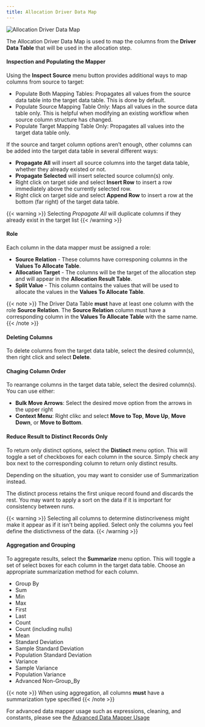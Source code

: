 ```yaml
---
title: Allocation Driver Data Map
---
```



![Allocation Driver Data Map](/images/allocation_driver_map.png)

The Allocation Driver Data Map is used to map the columns from the **Driver Data Table** that will be used in the allocation step.

#### Inspection and Populating the Mapper

Using the **Inspect Source** menu button provides additional ways to map columns from source to target:

* Populate Both Mapping Tables: Propagates all values from the source data table into the target data table. This is done by default.
* Populate Source Mapping Table Only: Maps all values in the source data table only. This is helpful when modifying an existing workflow when source column structure has changed.
* Populate Target Mapping Table Only: Propagates all values into the target data table only.

If the source and target column options aren’t enough, other columns can be added into the target data table in several different ways:

* **Propagate All** will insert all source columns into the target data table, whether they already existed or not.
* **Propagate Selected** will insert selected source column(s) only.
* Right click on target side and select **Insert Row** to insert a row immediately above the currently selected row.
* Right click on target side and select **Append Row** to insert a row at the bottom (far right) of the target data table.

{{< warning >}}
Selecting *Propagate All* will duplicate columns if they already exist in the target list
{{< /warning >}}

#### Role
Each column in the data mapper must be assigned a role:
- **Source Relation** - These columns have corresponing columns in the **Values To Allocate Table**.
- **Allocation Target** - The columns will be the target of the allocation step and will appear in the **Allocation Result Table**.
- **Split Value** - This column contains the values that will be used to allocate the values in the **Values To Allocate Table**.

{{< note >}}
The Driver Data Table **must** have at least one column with the role **Source Relation**. The **Source Relation** column must have a corresponding column in the **Values To Allocate Table** with the same name. 
{{< /note >}}

#### Deleting Columns

To delete columns from the target data table, select the desired column(s), then right click and select **Delete**.

#### Chaging Column Order

To rearrange columns in the target data table, select the desired column(s).  You can use either:
* **Bulk Move Arrows**: Select the desired move option from the arrows in the upper right
* **Context Menu**: Right clikc and select **Move to Top**, **Move Up**, **Move Down**, or **Move to Bottom**.

#### Reduce Result to Distinct Records Only

To return only distinct options, select the **Distinct** menu option. This will toggle a set of checkboxes for each column in the source. Simply check any box next to the corresponding column to return only distinct results.

Depending on the situation, you may want to consider use of Summarization instead.

The distinct process retains the first unique record found and discards the rest.  You may want to apply a sort on the data if it is important for consistency between runs.

{{< warning >}}
Selecting all columns to determine distincriveness might make it appear as if it isn't being applied.  Select only the columns you feel define the distictivness of the data.
{{< /warning >}}

#### Aggregation and Grouping

To aggregate results, select the **Summarize** menu option. This will toggle a set of select boxes for each column in the target data table. Choose an appropriate summarization method for each column.

- Group By
- Sum
- Min
- Max
- First
- Last
- Count
- Count (including nulls)
- Mean
- Standard Deviation
- Sample Standard Deviation
- Population Standard Deviation
- Variance
- Sample Variance
- Population Variance
- Advanced Non-Group_By


{{< note >}}
When using aggregation, all columns **must** have a summarization type specified
{{< /note >}}

For advanced data mapper usage such as expressions, cleaning, and constants, please see the [Advanced Data Mapper Usage](/docs/workflow-steps/common/advanced-data-mapper-usage)
